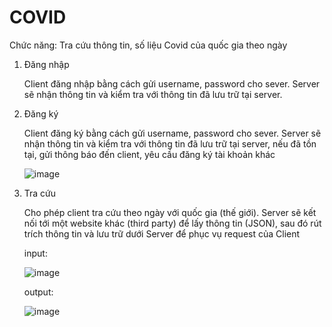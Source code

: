 # COVID
Chức năng: Tra cứu thông tin, số liệu Covid của quốc gia theo ngày

1. Đăng nhập

	Client đăng nhập bằng cách gửi username, password cho sever. Server sẽ nhận thông tin và kiểm tra với thông tin đã lưu trữ tại server.

2. Đăng ký
    
    Client đăng ký bằng cách gửi username, password cho sever. Server sẽ nhận thông tin và kiểm tra với thông tin đã lưu trữ tại server, nếu đã tồn tại, gửi thông báo đến client, yêu cầu đăng ký tài khoản khác
     
	 ![image](https://user-images.githubusercontent.com/81601941/195975413-7b57a765-04fc-482a-8687-0e0672aa3901.png)
3. Tra cứu 
    
    Cho phép client tra cứu theo ngày với quốc gia (thế giới).
    Server sẽ kết nối tới một website khác (third party) để lấy thông tin (JSON), sau đó rút trích thông tin và lưu trữ dưới Server để phục vụ request của Client

	input:
	
	![image](https://user-images.githubusercontent.com/81601941/195975548-b23a8e2a-ccf4-4bbc-8c05-7d110d1d47fc.png)

	output: 
	
	![image](https://user-images.githubusercontent.com/81601941/195975567-bd866c0b-d3da-4d13-a8db-7b2c7e99f978.png)
